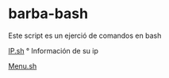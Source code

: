 # barba-bash
Este script  es un ejerció de comandos en bash

[IP.sh](IP.sh) ° Información de su ip

[Menu.sh](Menu.sh)
